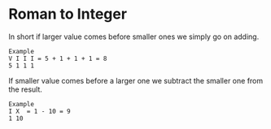 # Roman to Integer

In short if larger value comes before smaller ones we simply go on adding.

```
Example
V I I I = 5 + 1 + 1 + 1 = 8
5 1 1 1
```

If smaller value comes before a larger one we subtract the smaller one from the result.

```
Example
I X  = 1 - 10 = 9
1 10
```
